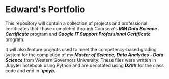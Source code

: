 # Edward's Portfolio

This repository will contain a collection of projects and professional certificates that I have completed through Coursera's ***IBM Data Science Certificate*** program and ***Google IT Support Professional Certificate*** program.

It will also feature projects used to meet the competency-based grading system for the completion of my ***Master of Science, Data Analytics - Data Science*** from Western Governors University.  These files were written in Jupyter notebook using Python and are denotated using ***D2##*** for the class code and end in ***.ipnyb***.
